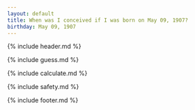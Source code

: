 ```yaml
---
layout: default
title: When was I conceived if I was born on May 09, 1907?
birthday: May 09, 1907
---
```


{% include header.md %}

{% include guess.md %}

{% include calculate.md %}

{% include safety.md %}

{% include footer.md %}



